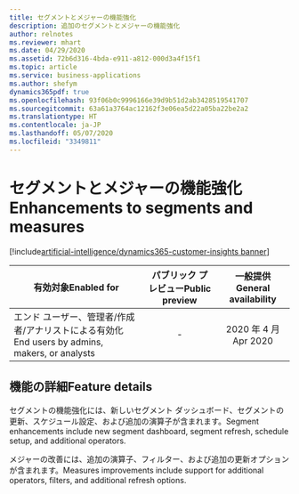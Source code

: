```yaml
---
title: セグメントとメジャーの機能強化
description: 追加のセグメントとメジャーの機能強化
author: relnotes
ms.reviewer: mhart
ms.date: 04/29/2020
ms.assetid: 72b6d316-4bda-e911-a812-000d3a4f15f1
ms.topic: article
ms.service: business-applications
ms.author: shefym
dynamics365pdf: true
ms.openlocfilehash: 93f06b0c9996166e39d9b51d2ab3428519541707
ms.sourcegitcommit: 63a61a3764ac12162f3e06ea5d22a05ba22be2a2
ms.translationtype: HT
ms.contentlocale: ja-JP
ms.lasthandoff: 05/07/2020
ms.locfileid: "3349811"
---
```

# <a name="enhancements-to-segments-and-measures"></a><span data-ttu-id="82161-103">セグメントとメジャーの機能強化</span><span class="sxs-lookup"><span data-stu-id="82161-103">Enhancements to segments and measures</span></span>
[!include[artificial-intelligence/dynamics365-customer-insights banner](../includes/artificial-intelligence/dynamics365-customer-insights.md)]

| <span data-ttu-id="82161-104">有効対象</span><span class="sxs-lookup"><span data-stu-id="82161-104">Enabled for</span></span>    |  <span data-ttu-id="82161-105">パブリック プレビュー</span><span class="sxs-lookup"><span data-stu-id="82161-105">Public preview</span></span> | <span data-ttu-id="82161-106">一般提供</span><span class="sxs-lookup"><span data-stu-id="82161-106">General availability</span></span> | 
| ---------- | :----------: |:----------: |
|<span data-ttu-id="82161-107">エンド ユーザー、管理者/作成者/アナリストによる有効化</span><span class="sxs-lookup"><span data-stu-id="82161-107">End users by admins, makers, or analysts</span></span>|-| <span data-ttu-id="82161-108">2020 年 4 月</span><span class="sxs-lookup"><span data-stu-id="82161-108">Apr 2020</span></span>|






## <a name="feature-details"></a><span data-ttu-id="82161-109">機能の詳細</span><span class="sxs-lookup"><span data-stu-id="82161-109">Feature details</span></span>
<!--feature detail start -->
<span data-ttu-id="82161-110">セグメントの機能強化には、新しいセグメント ダッシュボード、セグメントの更新、スケジュール設定、および追加の演算子が含まれます。</span><span class="sxs-lookup"><span data-stu-id="82161-110">Segment enhancements include new segment dashboard, segment refresh, schedule setup, and additional operators.</span></span> 

<span data-ttu-id="82161-111">メジャーの改善には、追加の演算子、フィルター、および追加の更新オプションが含まれます。</span><span class="sxs-lookup"><span data-stu-id="82161-111">Measures improvements include support for additional operators, filters, and additional refresh options.</span></span>
<!--feature detail end -->









